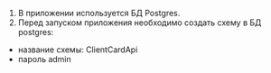1. В приложении используется БД Postgres.
2. Перед запуском приложения необходимо создать схему в БД postgres:
- название схемы: ClientCardApi
- пароль admin